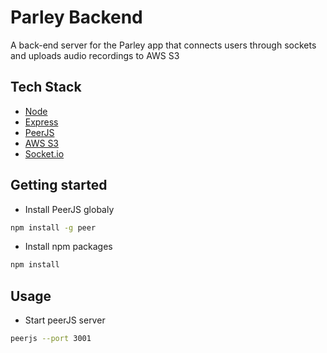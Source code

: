 # Parley Backend
A back-end server for the Parley app that connects users through sockets and uploads audio recordings to AWS S3

## Tech Stack

- [Node](https://nodejs.org/en/)
- [Express](https://expressjs.com/)
- [PeerJS](https://peerjs.com/)
- [AWS S3](https://aws.amazon.com/s3/)
- [Socket.io](https://socket.io/)

## Getting started

* Install PeerJS globaly
``` sh 
npm install -g peer
```
* Install npm packages
``` sh 
npm install
```
## Usage

* Start peerJS server
``` sh 
peerjs --port 3001
```



